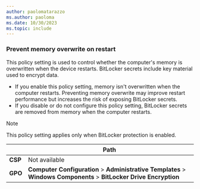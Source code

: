```yaml
---
author: paolomatarazzo
ms.author: paoloma
ms.date: 10/30/2023
ms.topic: include
---
```


### Prevent memory overwrite on restart

This policy setting is used to control whether the computer's memory is overwritten when the device restarts. BitLocker secrets include key material used to encrypt data.

- If you enable this policy setting, memory isn't overwritten when the computer restarts. Preventing memory overwrite may improve restart performance but increases the risk of exposing BitLocker secrets.
- If you disable or do not configure this policy setting, BitLocker secrets are removed from memory when the computer restarts.

> [!NOTE]
> This policy setting applies only when BitLocker protection is enabled.

|  | Path |
|--|--|
| **CSP** | Not available |
| **GPO** | **Computer Configuration** > **Administrative Templates** > **Windows Components** > **BitLocker Drive Encryption** |
